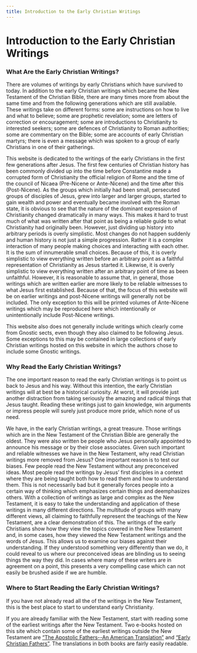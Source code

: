 ```yaml
---
title: Introduction to the Early Christian Writings
---
```


# Introduction to the Early Christian Writings

### What Are the Early Christian Writings?

There are volumes of writings by early Christians which have survived to today. In addition to the early Christian writings which became the New Testament of the Christian Bible, there are many times more from about the same time and from the following generations which are still available. These writings take on different forms: some are instructions on how to live and what to believe; some are prophetic revelation; some are letters of correction or encouragement; some are introductions to Christianity to interested seekers; some are defences of Christianity to Roman authorities; some are commentary on the Bible; some are accounts of early Christian martyrs; there is even a message which was spoken to a group of early Christians in one of their gatherings.

This website is dedicated to the writings of the early Christians in the first few generations after Jesus. The first few centuries of Christian history has been commonly divided up into the time before Constantine made a corrupted form of Christianity the official religion of Rome and the time of the council of Nicaea (Pre-Nicene or Ante-Nicene) and the time after this (Post-Nicene). As the groups which initially had been small, persecuted groups of disciples of Jesus, grew into larger and larger groups, started to gain wealth and power and eventually became involved with the Roman state, it is obvious to see that the nature of the dominant expression of Christianity changed dramatically in many ways. This makes it hard to trust much of what was written after that point as being a reliable guide to what Christianity had originally been. However, just dividing up history into arbitrary periods is overly simplistic. Most changes do not happen suddenly and human history is not just a simple progression. Rather it is a complex interaction of many people making choices and interacting with each other. It is the sum of innumerable small choices. Because of this, it is overly simplistic to view everything written before an arbitrary point as a faithful representation of Christianity as Jesus started it. Likewise, it is overly simplistic to view everything written after an arbitrary point of time as been unfaithful. However, it is reasonable to assume that, in general, those writings which are written earlier are more likely to be reliable witnesses to what Jesus first established. Because of that, the focus of this website will be on earlier writings and post-Nicene writings will generally not be included. The only exception to this will be printed volumes of Ante-Nicene writings which may be reproduced here which intentionally or unintentionally include Post-Nicene writings.

This website also does not generally include writings which clearly come from Gnostic sects, even though they also claimed to be following Jesus. Some exceptions to this may be contained in large collections of early Christian writings hosted on this website in which the authors chose to include some Gnostic writings.

### Why Read the Early Christian Writings?

The one important reason to read the early Christian writings is to point us back to Jesus and his way. Without this intention, the early Christian writings will at best be a historical curiosity. At worst, it will provide just another distraction from taking seriously the amazing and radical things that Jesus taught. Reading these writings just to gain knowledge, win arguments or impress people will surely just produce more pride, which none of us need.

We have, in the early Christian writings, a great treasure. Those writings which are in the New Testament of the Christian Bible are generally the oldest. They were also written be people who Jesus personally appointed to announce his message or by their close associates. Given such important and reliable witnesses we have in the New Testament, why read Christian writings more removed from Jesus? One important reason is to test our biases. Few people read the New Testament without any preconceived ideas. Most people read the writings by Jesus’ first disciples in a context where they are being taught both how to read them and how to understand them. This is not necessarily bad but it generally forces people into a certain way of thinking which emphasizes certain things and deemphasizes others. With a collection of writings as large and complex as the New Testament, it is easy to take the understanding and application of these writings in many different directions. The multitude of groups with many different views, all claiming to faithfully represent the teachings of the New Testament, are a clear demonstration of this. The writings of the early Christians show how they view the topics covered in the New Testament and, in some cases, how they viewed the New Testament writings and the words of Jesus. This allows us to examine our biases against their understanding. If they understood something very differently than we do, it could reveal to us where our preconceived ideas are blinding us to seeing things the way they did. In cases where many of these writers are in agreement on a point, this presents a very compelling case which can not easily be brushed aside if we are humble.

### Where to Start Reading the Early Christian Writings?

If you have not already read all the of the writings in the New Testament, this is the best place to start to understand early Christianity.

If you are already familiar with the New Testament, start with reading some of the earliest writings after the New Testament. Two e-books hosted on this site which contain some of the earliest writings outside the New Testament are [“The Apostolic Fathers--An American Translation”](eng/goodspeedapostolicfathers.html) and [“Early Christian Fathers”](eng/ecf.html). The translations in both books are fairly easily readable.
